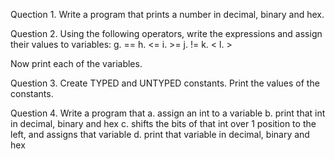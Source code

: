 Quection 1.
Write a program that prints a number in decimal, binary and hex.



Question 2.
Using the following operators, write the expressions and assign their values to variables:
  g. ==
  h. <=
  i. >=
  j. !=
  k. <
  l. >

Now print each of the variables.



Question 3.
Create TYPED and UNTYPED constants. Print the values of the constants.



Question 4.
Write a program that
a. assign an int to a variable
b. print that int in decimal, binary and hex
c. shifts the bits of that int over 1 position to the left, and assigns that variable
d. print that variable in decimal, binary and hex



